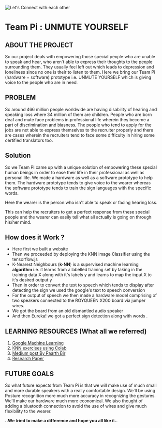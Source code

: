 ![Let's Connect with each other](https://drive.google.com/file/d/17wfstb94mu0uaRITkDuQljZ8NxeMOVx7/view?usp=sharing)
# Team Pi : UNMUTE YOURSELF

## ABOUT THE PROJECT 

So our project deals with empowering those special people who are unable to speak and hear, who aren't able to express their thoughts to the people surrounding them. They usually feel left out which leads to depression and loneliness since no one is their to listen to them.
Here we bring our Team Pi (hardware + software) prototype i.e. UNMUTE YOURSELF which is giving voice to the people who are in need.

## PROBLEM 

So around 466 million people worldwide are having disability of hearing and speaking loss where 34 million of them are children. 
People who are born deaf and mute face problems in professional life wherein they become a part of discrimination and biasness. The people who tend to apply for the jobs are not able to express themselves to the recruiter properly and there are cases wherein the recruiters tend to face some difficulty in hiring some certified translators too. 

## Solution
So we Team Pi came up with a unique solution of empowering these special human beings in order to ease their life in their professional as well as personal life. We made a hardware as well as a software prototype to help them. The hardware prototype tends to give voice to the wearer whereas the software prototype tends to train the sign languages with the specific words.

Here the wearer is the person who isn't able to speak or facing hearing loss.

This can help the recruiters to get a perfect response from these special people and the wearer can easily tell what all actually is going on through his/her mind.


## How does it Work ?

 

 - Here first we built a website 
 - Then we proceeded by deploying the KNN image Classifier using the tensorflow.js 
 - K-Nearest Neighbours (**k-NN**) is a supervised machine learning **algorithm** i.e. it learns from a labelled training set by taking in the training data X along with it's labels y and learns to map the input X to it's desired output y
 - Then in order to convert the text to speech which tends to display after detecting the sign we used the google's text to speech conversion 
 - For the output of speech we then made a hardware model comprising of two speakers connected to the ROYQUEEN X200 board via jumper wires.
 - We got the board from an old dismantled audio speaker
 - And then Eureka! we got a perfect sign detection along with words .

## LEARNING RESOURCES (What all we referred)

 1. [Google Machine Learning ](https://developers.google.com/machine-learning/practica/image-classification)
 2. [KNN exercises using Colab](https://colab.research.google.com/github/nholmber/google-colab-cs231n/blob/master/assignment1/knn.ipynb)
 3. [Medium post By Paarth Bir](https://medium.com/swlh/image-classification-with-k-nearest-neighbours-51b3a289280#:~:text=K-Nearest%20Neighbours%20%28k-,of%20the%20machine%20learning%20algorithms.)
 4. [Research Paper](https://www.researchgate.net/publication/221338231_KNN_based_image_classification_relying_on_local_feature_similarity)

## FUTURE GOALS

So what future expects from Team Pi is that we will make use of much small and more durable speakers with a really comfortable design. 
We'll be using Posture recognition more much more accuracy in recognizing the gestures.
We'll make our hardware much more economical.
We also thought of adding a bluetooth connection to avoid the use of wires and give much flexibility to the wearer.

**..We tried to make a difference and hope you all like it..**
